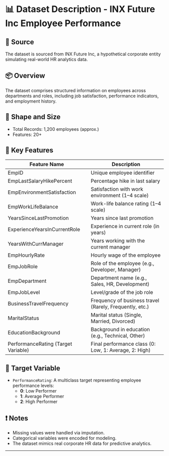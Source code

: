 # 📊 Dataset Description - INX Future Inc Employee Performance

## 📁 Source
The dataset is sourced from INX Future Inc, a hypothetical corporate entity simulating real-world HR analytics data.

## 📦 Overview
The dataset comprises structured information on employees across departments and roles, including job satisfaction, performance indicators, and employment history.

## 📐 Shape and Size
- Total Records: 1,200 employees (approx.)
- Features: 20+

## 🧬 Key Features

| Feature Name                          | Description                                                    |
|--------------------------------------|----------------------------------------------------------------|
| EmpID                                | Unique employee identifier                                     |
| EmpLastSalaryHikePercent             | Percentage hike in last salary                                 |
| EmpEnvironmentSatisfaction           | Satisfaction with work environment (1–4 scale)                 |
| EmpWorkLifeBalance                   | Work-life balance rating (1–4 scale)                           |
| YearsSinceLastPromotion              | Years since last promotion                                     |
| ExperienceYearsInCurrentRole         | Experience in current role (in years)                          |
| YearsWithCurrManager                 | Years working with the current manager                         |
| EmpHourlyRate                        | Hourly wage of the employee                                    |
| EmpJobRole                           | Role of the employee (e.g., Developer, Manager)                |
| EmpDepartment                        | Department name (e.g., Sales, HR, Development)                 |
| EmpJobLevel                          | Level/grade of the job role                                    |
| BusinessTravelFrequency              | Frequency of business travel (Rarely, Frequently, etc.)        |
| MaritalStatus                        | Marital status (Single, Married, Divorced)                     |
| EducationBackground                  | Background in education (e.g., Technical, Other)               |
| PerformanceRating (Target Variable)  | Final performance class (0: Low, 1: Average, 2: High)          |

## 🎯 Target Variable
- `PerformanceRating`: A multiclass target representing employee performance levels:
  - **0**: Low Performer
  - **1**: Average Performer
  - **2**: High Performer

## ❗ Notes
- Missing values were handled via imputation.
- Categorical variables were encoded for modeling.
- The dataset mimics real corporate HR data for predictive analytics.

---


